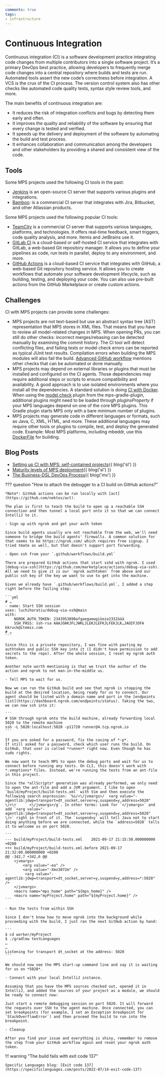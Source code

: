 ```yaml
---
comments: true
tags:
- infrastructure
---
```


# Continuous Integration

Continuous integration (CI) is a software development practice integrating code changes from multiple contributors into a single software project. It’s a primary DevOps best practice, allowing developers to frequently merge code changes into a central repository where builds and tests are run. Automated tools assert the new code’s correctness before integration. A VCS is the crux of the CI process. The version control system also has other checks like automated code quality tests, syntax style review tools, and more.

The main benefits of continuous integration are:

- It reduces the risk of integration conflicts and bugs by detecting them early and often.
- It improves the quality and reliability of the software by ensuring that every change is tested and verified.
- It speeds up the delivery and deployment of the software by automating the build and test process.
- It enhances collaboration and communication among the developers and other stakeholders by providing a shared and consistent view of the code.

## Tools

Some MPS projects used the following CI tools in the past:

- [Jenkins](https://www.jenkins.io/) is an open-source CI server that supports various plugins and integrations.
- [Bamboo](https://www.atlassian.com/de/software/bamboo): is a commercial CI server that integrates with Jira, Bitbucket, and other Atlassian products.

Some MPS projects used the following popular CI tools:

- [TeamCity](https://www.jetbrains.com/teamcity/) is a commercial CI server that supports various languages, platforms, and technologies. It offers real-time feedback, smart triggers, code quality analysis, and more. Itemis and JetBrains use it.
- [GitLab CI](https://about.gitlab.com/stages-devops-lifecycle/continuous-integration/) is a cloud-based or self-hosted CI service that integrates with GitLab, a web-based Git repository manager. It allows you to define your pipelines as code, run tests in parallel, deploy to any environment, and more.
- [GitHub Actions](https://github.com/features/actions) is a cloud-based CI service that integrates with GitHub, a web-based Git repository hosting service. It allows you to create workflows that automate your software development lifecycle, such as building, testing, and deploying your code. You can also use pre-built actions from the GitHub Marketplace or create custom actions.

## Challenges

CI with MPS projects can provide some challenges:

- MPS projects are not text-based but use an abstract syntax tree (AST) representation that MPS stores in XML files. That means that you have to review all model-related changes in MPS. When opening PRs, you can still do other checks: incorrect merges/rebasing can be detected manually by examining the commit history. The CI tool will detect conflicting files, and failing tests or model check errors can be reported as typical JUnit test results. Compilation errors when building the MPS modules will also fail the build. [Advanced GitHub workflow](advanced_github_workflow.md) mentions other checks that can be automated or done manually.
- MPS projects may depend on external libraries or plugins that must be installed and configured on the CI agents. Those dependencies may require additional steps or scripts to ensure compatibility and availability. A good approach is to use isolated environments where you install all the dependencies. A standard solution is doing [CI with Docker](https://docs.docker.com/build/ci/). When using the [model check](https://github.com/mbeddr/mps-gradle-plugin/tree/v1.x#model-check) plugin from the mps-gradle-plugin, additional plugins might need to be loaded through *pluginsProperty* if your MPS languages depend on one of the core MPS plugins. This Gradle plugin starts MPS only with a bare minimum number of plugins.
- MPS projects may generate code in different languages or formats, such as Java, C, XML, HTML, and more. These additional languages may require other tools or plugins to compile, test, and deploy the generated code. Example: Most MPS platforms, including mbeddr, use this [DockerFile](https://github.com/mbeddr/mbeddr.build.docker/blob/master/Dockerfile) for building.

## Blog Posts

- [Setting up CI with MPS: self-contained projects](https://specificlanguages.com/posts/2022-03/25-simplest-ci-scenario-with-mps-self-contained-projects/){{ blog('sl') }}
- [Maturity levels of MPS deployment](https://specificlanguages.com/posts/2022-04/14-maturity-levels-of-mps-deployment/){{ blog('sl') }}
- [The Business-DSL DevOps Process](https://markusvoelter.medium.com/the-business-dsl-devops-process-fb5531bf1f50){{ blog('mv') }}

??? question "How to attach the debugger to a CI build on GitHub actions?"

    *Note*: GitHub actions can be run locally with [act](https://github.com/nektos/act).

    The plan is first to teach the build to open up a reachable SSH connection and then tunnel a local port onto it so that we can connect IntelliJ to it.

    - Sign up with ngrok and get your auth token

    Since build agents usually are not reachable from the web, we'll need someone to bridge the build agents' firewalls. A common solution for that seems to be https://ngrok.com/ which requires free signup. I tried tmate as well, but that doesn't support port forwarding.

    - Open ssh from your `.github/workflows/build.yml`

    There are prepared GitHub actions that start sshd with ngrok. I used [debug-via-ssh](https://github.com/marketplace/actions/debug-via-ssh). All we need to give it is our `ngrok authtoken` from above and our public ssh key of the key we want to use to get into the machine.

    Given we already have `.github/workflows/build.yml`, I added a step right before the failing step:

    ```yml
    # …
    - name: Start SSH session
    uses: luchihoratiu/debug-via-ssh@main
    with:
        NGROK_AUTH_TOKEN: 2343953890afgaegaewgiöoio2332äää
        SSH_PASS: ssh-rsa AAAJOAKJFLJWKLJLEKJLEFKJLFEKJLK…JAOIFJOFA bkruck@itemis.com
    # …
    ```

    Since this is a private repository, I was fine with pasting my authtoken and public SSH key into it (I didn't have permission to add secrets to the repo). After the whole session, I reset my ngrok auth token.

    Another note worth mentioning is that we trust the author of the action and ngrok to not man-in-the-middle us.

    - Tell MPS to wait for us.

    Now we can run the GitHub build and see that ngrok is stopping the build at the desired location, being ready for us to connect. Our agent should be listed with a domain name and port in the [endpoints list](https://dashboard.ngrok.com/endpoints/status). Taking the two, we can now ssh into it:

    ```
    # SSH through ngrok onto the build machine, already forwarding local 5020 to the remote machine
    ssh -L 5020:localhost:5020 -p11720 runner@4.tcp.ngrok.io
    ```

    If you are asked for a password, fix the casing of *-p*.
    If still asked for a password, check which user runs the build. On GitHub, that user is called *runner* right now. Even though he has sudo rights.

    We now want to teach MPS to open the debug ports and wait for us to connect before running any tests. On CLI, this doesn't work with *.vmoptions* files. Instead, we're running the tests from an ant-file in this project.

    Since the *allScripts* generation was already performed, we only need to open the ant-file and add a JVM argument. I like to open `build/myProject/build-tests.xml` with Vim and then execute the following search expression: `%s/<\/jvmargs>/  <arg value="-agentlib:jdwp=transport=dt_socket,server=y,suspend=y,address=5020" \/>\r      <\/jvmargs>/g`. In other terms: Look for `</jvmargs>` and add `<arg value="-agentlib:jdwp=transport=dt_socket,server=y,suspend=y,address=5020" \/>` right in front of it. The `suspend=y` will tell Java not to start doing anything before we are connected, while the `address=5020` tells it to welcome us on port 5020.

    ```
    --- build/myProject/build-tests.xml    2021-09-17 21:15:50.000000000 +0200
    +++ build/myProject/build-tests.xml.before 2021-09-17 21:32:09.000000000 +0200
    @@ -342,7 +342,6 @@
        <jvmargs>
            <arg value="-ea" />
            <arg value="-Xmx3072m" />
    -        <arg value="-agentlib:jdwp=transport=dt_socket,server=y,suspend=y,address=*:5020" />
        </jvmargs>
        <macro name="mps_home" path="${mps_home}" />
        <macro name="myProject.home" path="${myProject.home}" />
    ```

    - Run the tests from within SSH

    Since I don't know how to move ngrok into the background while proceeding with the build, I just ran the next GitHub action by hand:

    ```
    $ cd worker/myProject
    $ ./gradlew testLanguages
    …
    …
    Listening for transport dt_socket at the address: 5020
    ```

    We should now see the MPS start-up command line and say it is waiting for us on *5020*.

    - Connect with your local IntelliJ instance.

    Assuming that you have the MPS sources checked out, opened it in IntelliJ, and added the sources of your project as a module, we should be ready to connect now:

    Just start a remote debugging session on port 5020. It will forward the requests over SSH to the agent machine. Once connected, you can set breakpoints (for example, I set an Exception breakpoint for `StackOverflowError`) and then proceed the build to run into the breakpoint.

    - Cleanup

    After you find your issue and everything is shiny, remember to remove the step from your GitHub workflow again and reset your ngrok auth token.

!!! warning "The build fails with exit code 137"

    Specific Languages blog: [Exit code 137](https://specificlanguages.com/posts/2022-07/14-exit-code-137)

